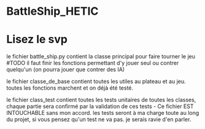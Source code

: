 # BattleShip_HETIC

# Lisez le svp
le fichier battle_ship.py contient la classe principal pour faire tourner le jeu
  #TODO il faut finir les fonctions permettant d'y jouer seul ou contrer quelqu'un (on pourra jouer que contrer des IA) 
  
le fichier classe_de_base contient toutes les utiles au plateau et au jeu. toutes les fonctions marchent et on déjà été testé.

le fichier class_test contient toutes les tests unitaires de toutes les classes, chaque partie sera confirmé par la validation de ces tests - Ce fichier EST INTOUCHABLE sans mon accord. les tests seront à ma charge toute au long du projet, si vous pensez qu'un test ne va pas. je serais ravie d'en parler.  
